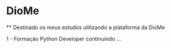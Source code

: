 # DioMe
** Destinado os meus estudos utilizando a plataforma da DioMe

1 - Formação Python Developer
continuindo ...
